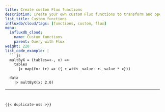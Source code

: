 ```yaml
---
title: Create custom Flux functions
description: Create your own custom Flux functions to transform and operate on data.
list_title: Custom functions
influxdb/cloud/tags: [functions, custom, flux]
menu:
  influxdb_cloud:
    name: Custom functions
    parent: Query with Flux
weight: 220
list_code_example: |
  ```js
  multByX = (tables=<-, x) =>
    tables
      |> map(fn: (r) => ({ r with _value: r._value * x}))

  data
    |> multByX(x: 2.0)
  ```
---
```


{{< duplicate-oss >}}